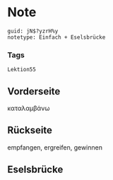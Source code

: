 # Note
```
guid: jN$?yzrH%y
notetype: Einfach + Eselsbrücke
```

### Tags
```
Lektion55
```

## Vorderseite
καταλαμβάνω

## Rückseite
empfangen, ergreifen, gewinnen

## Eselsbrücke

